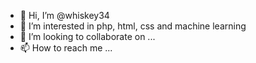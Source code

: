 - 👋 Hi, I’m @whiskey34
- 👀 I’m interested in php, html, css and machine learning
- 💞️ I’m looking to collaborate on ...
- 📫 How to reach me ...

<!---
whiskey34/whiskey34 is a ✨ special ✨ repository because its `README.md` (this file) appears on your GitHub profile.
You can click the Preview link to take a look at your changes.
--->
